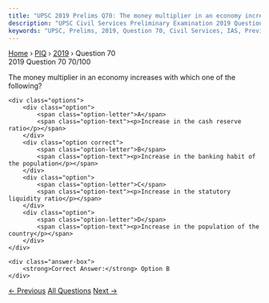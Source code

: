 ```yaml
---
title: "UPSC 2019 Prelims Q70: The money multiplier in an economy increases with which one..."
description: "UPSC Civil Services Preliminary Examination 2019 Question 70 with options and answer"
keywords: "UPSC, Prelims, 2019, Question 70, Civil Services, IAS, Previous Year Questions"
---
```


<nav class="breadcrumb">
    <a href="../../">Home</a>
    <span>›</span>
    <a href="../">PIQ</a>
    <span>›</span>
    <a href="./">2019</a>
    <span>›</span>
    <span>Question 70</span>
</nav>

<div class="question-header">
    <div class="question-meta">
        <span class="year-badge">2019</span>
        <span class="question-number">Question 70</span>
        <span class="progress">70/100</span>
    </div>
    <div class="progress-bar">
        <div class="progress-fill" style="width: 70.0%"></div>
    </div>
</div>

<div class="question-content">
    <div class="question-text">
        <p>The money multiplier in an economy increases with which one of the following?</p>
    </div>
    
    <div class="options">
        <div class="option">
            <span class="option-letter">A</span>
            <span class="option-text"><p>Increase in the cash reserve ratio</p></span>
        </div>
        <div class="option correct">
            <span class="option-letter">B</span>
            <span class="option-text"><p>Increase in the banking habit of the population</p></span>
        </div>
        <div class="option">
            <span class="option-letter">C</span>
            <span class="option-text"><p>Increase in the statutory liquidity ratio</p></span>
        </div>
        <div class="option">
            <span class="option-letter">D</span>
            <span class="option-text"><p>Increase in the population of the country</p></span>
        </div>
    </div>

    <div class="answer-box">
        <strong>Correct Answer:</strong> Option B
    </div>
</div>

<div class="question-nav">
    <a href="../q069-recently-india-signed-a-deal-known-as-action-plan/" class="nav-btn prev">← Previous</a>
    <a href="../" class="nav-btn center">All Questions</a>
    <a href="../q071-the-services-area-approach-was-implemented-under-t/" class="nav-btn next">Next →</a>
</div>
